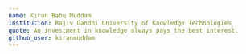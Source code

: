 ```yaml
---
name: Kiran Babu Muddam
institution: Rajiv Gandhi University of Knowledge Technologies
quote: An investment in knowledge always pays the best interest.
github_user: kiranmuddam
---
```

